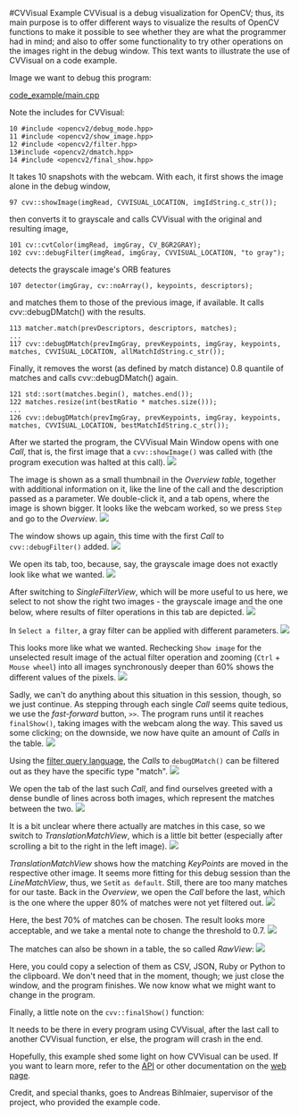 #CVVisual Example
CVVisual is a debug visualization for OpenCV; thus, its main purpose is to offer different ways to visualize 
the results of OpenCV functions to make it possible to see whether they are what the programmer had in mind;
and also to offer some functionality to try other operations on the images right in the debug window.
This text wants to illustrate the use of CVVisual on a code example.

Image we want to debug this program:

[code_example/main.cpp](https://github.com/CVVisualPSETeam/CVVisual/tree/master/doc/code_example/main.cpp)

Note the includes for CVVisual:

	10 #include <opencv2/debug_mode.hpp>
	11 #include <opencv2/show_image.hpp>
	12 #include <opencv2/filter.hpp>
	13#include <opencv2/dmatch.hpp>
	14 #include <opencv2/final_show.hpp>

It takes 10 snapshots with the webcam.
With each, it first shows the image alone in the debug window,

	97 cvv::showImage(imgRead, CVVISUAL_LOCATION, imgIdString.c_str());

then converts it to grayscale and calls CVVisual with the original and resulting image, 

	101 cv::cvtColor(imgRead, imgGray, CV_BGR2GRAY);
	102	cvv::debugFilter(imgRead, imgGray, CVVISUAL_LOCATION, "to gray");

detects the grayscale image's ORB features

	107 detector(imgGray, cv::noArray(), keypoints, descriptors);

and matches them to those of the previous image, if available. It calls cvv::debugDMatch() with the results.

	113 matcher.match(prevDescriptors, descriptors, matches);
	...
	117 cvv::debugDMatch(prevImgGray, prevKeypoints, imgGray, keypoints, matches, CVVISUAL_LOCATION, allMatchIdString.c_str());

Finally, it removes the worst (as defined by match distance) 0.8 quantile of matches and calls cvv::debugDMatch() again.

	121 std::sort(matches.begin(), matches.end());
	122 matches.resize(int(bestRatio * matches.size()));
	...
	126 cvv::debugDMatch(prevImgGray, prevKeypoints, imgGray, keypoints, matches, CVVISUAL_LOCATION, bestMatchIdString.c_str());

After we started the program, the CVVisual Main Window opens with one _Call_, that is, the first image that a `cvv::showImage()` was called with (the program execution was halted at this call).
![](../images_example/overview_single_call.png)

The image is shown as a small thumbnail in the _Overview table_, together with additional information on it, like the line of the call and the description passed as a parameter.
We double-click it, and a tab opens, where the image is shown bigger. It looks like the webcam worked, so we press `Step` and go to the _Overview_.
![](../images_example/single_image_tab.png)

The window shows up again, this time with the first _Call_ to `cvv::debugFilter()` added.
![](../images_example/overview_two_calls.png)

We open its tab, too, because, say, the grayscale image does not exactly look like what we wanted.
![](../images_example/filter_tab_default.png)

After switching to _SingleFilterView_, which will be more useful to us here, we select to not show the right two images - the grayscale image and the one below, where results of filter operations in this tab are depicted.
![](../images_example/single_filter_right_two_imgs_unselected.png)

In `Select a filter`, a gray filter can be applied with different parameters.
![](../images_example/single_filter_gray.png)

This looks more like what we wanted. 
Rechecking `Show image` for the unselected result image of the actual filter operation and zooming (`Ctrl` + `Mouse wheel`) into all images synchronously deeper than 60% shows the different values of the pixels.
![](../images_example/single_filter_deep_zoom.png)

Sadly, we can't do anything about this situation in this session, though, so we just continue.
As stepping through each single _Call_ seems quite tedious, we use the _fast-forward_ button, `>>`.
The program runs until it reaches `finalShow()`, taking images with the webcam along the way.
This saved us some clicking; on the downside, we now have quite an amount of _Calls_ in the table.
![](../images_example/overview_all.png)

Using the [filter query language](http://cvv.mostlynerdless.de/ref/filters-ref.html), the _Calls_ to `debugDMatch()` can be filtered out as they have the specific type "match".
![](../images_example/overview_matches_filtered.png)

We open the tab of the last such _Call_, and find ourselves greeted with a dense bundle of lines across both images, which represent the matches between the two.
![](../images_example/match_tab_line.png)

It is a bit unclear where there actually are matches in this case, so we switch to _TranslationMatchView_, which is a little bit better (especially after scrolling a bit to the right in the left image).
![](../images_example/match_translations.png)

_TranslationMatchView_ shows how the matching _KeyPoints_ are moved in the respective other image.
It seems more fitting for this debug session than the _LineMatchView_, thus,  we `Set`it `as default`.
Still, there are too many matches for our taste.
Back in the _Overview_, we open the _Call_ before the last, which is the one where the upper 80% of matches were not yet filtered out.
![](../images_example/match_tab_translations_2.png)

Here, the best 70% of matches can be chosen. The result looks more acceptable, and we take a mental note to change the threshold to 0.7.
![](../images_example/match_translations_2_70percent.png)

The matches can also be shown in a table, the so called _RawView_:
![](../images_example/raw_view.png)

Here, you could copy a selection of them as CSV, JSON, Ruby or Python to the clipboard.
We don't need that in the moment, though; we just close the window, and the program finishes.
We now know what we might want to change in the program.


Finally, a little note on the `cvv::finalShow()` function:

It needs to be there in every program using CVVisual, after the last call to another CVVisual function, er else, the program will crash in the end.

Hopefully, this example shed some light on how CVVisual can be used.
If you want to learn more, refer to the [API](http://cvv.mostlynerdless.de/api) or other documentation on the [web page](http://cvv.mostlynerdless.de/).

Credit, and special thanks, goes to Andreas Bihlmaier, supervisor of the project, who provided the example code.
